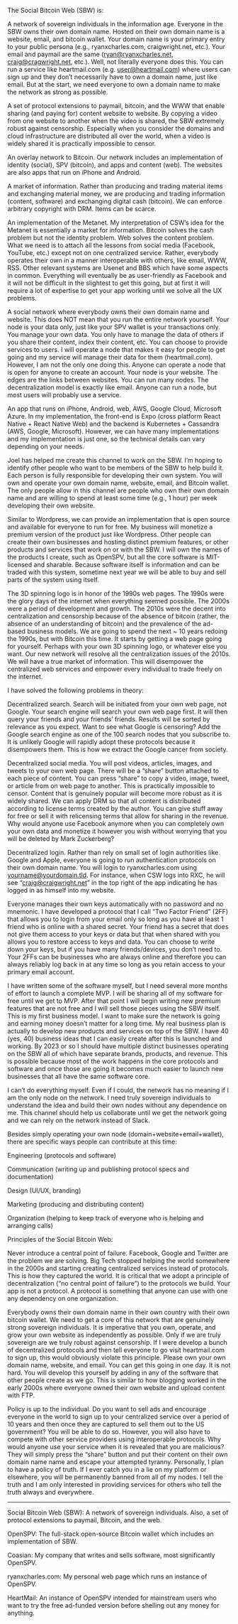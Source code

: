 The Social Bitcoin Web (SBW) is:

A network of sovereign individuals in the information age. Everyone in the SBW owns their own domain name. Hosted on their own domain name is a website, email, and bitcoin wallet. Your domain name is your primary entry to your public persona (e.g., ryanxcharles.com, craigwright.net, etc.). Your email and paymail are the same (ryan@ryanxcharles.net, craig@cragwright.net, etc.). Well, not literally everyone does this. You can run a service like heartmail.com (e.g. user@heartmail.com) where users can sign up and they don’t necessarily have to own a domain name, just like email. But at the start, we need everyone to own a domain name to make the network as strong as possible.

A set of protocol extensions to paymail, bitcoin, and the WWW that enable sharing (and paying for) content website to website. By copying a video from one website to another when the video is shared, the SBW extremely robust against censorship. Especially when you consider the domains and cloud infrastructure are distributed all over the world, when a video is widely shared it is practically impossible to censor.

An overlay network to Bitcoin. Our network includes an implementation of identity (social), SPV (bitcoin), and apps and content (web). The websites are also apps that run on iPhone and Android.

A market of information. Rather than producing and trading material items and exchanging material money, we are producing and trading information (content, software) and exchanging digital cash (bitcoin). We can enforce arbitrary copyright with DRM. Items can be scarce.

An implementation of the Metanet. My interpretation of CSW’s idea for the Metanet is essentially a market for information. Bitcoin solves the cash problem but not the identity problem. Web solves the content problem. What we need is to attach all the lessons from social media (Facebook, YouTube, etc.) except not on one centralized service. Rather, everybody operates their own in a manner interoperable with others, like email, WWW, RSS. Other relevant systems are Usenet and BBS which have some aspects in common. Everything will eventually be as user-friendly as Facebook and it will not be difficult in the slightest to get this going, but at first it will require a lot of expertise to get your app working until we solve all the UX problems.

A social network where everybody owns their own domain name and website. This does NOT mean that you run the entire network yourself. Your node is your data only, just like your SPV wallet is your transactions only. You manage your own data. You only have to manage the data of others if you share their content, index their content, etc. You can choose to provide services to users. I will operate a node that makes it easy for people to get going and my service will manage their data for them (heartmail.com). However, I am not the only one doing this. Anyone can operate a node that is open for anyone to create an account. Your node is your website. The edges are the links between websites. You can run many nodes. The decentralization model is exactly like email. Anyone can run a node, but most users will probably use a service.

An app that runs on iPhone, Android, web, AWS, Google Cloud, Microsoft Azure. In my implementation, the front-end is Expo (cross platform React Native + React Native Web) and the backend is Kubernetes + Cassandra (AWS, Google, Microsoft). However, we can have many implementations and my implementation is just one, so the technical details can vary depending on your needs.

Joel has helped me create this channel to work on the SBW. I’m hoping to identify other people who want to be members of the SBW to help build it. Each person is fully responsible for developing their own system. You will own and operate your own domain name, website, email, and Bitcoin wallet. The only people allow in this channel are people who own their own domain name and are willing to spend at least some time (e.g., 1 hour) per week developing their own website.

Similar to Wordpress, we can provide an implementation that is open source and available for everyone to run for free. My business will monetize a premium version of the product just like Wordpress. Other people can create their own businesses and hosting distinct premium features, or other products and services that work on or with the SBW. I will own the names of the products I create, such as OpenSPV, but all the core software is MIT-licensed and sharable. Because software itself is information and can be traded with this system, sometime next year we will be able to buy and sell parts of the system using itself.

The 3D spinning logo is in honor of the 1990s web pages. The 1990s were the glory days of the internet when everything seemed possible. The 2000s were a period of development and growth. The 2010s were the decent into centralization and censorship because of the absence of bitcoin (rather, the absence of an understanding of bitcoin) and the prevalence of the ad-based business models. We are going to spend the next ~ 10 years redoing the 1990s, but with Bitcoin this time. It starts by getting a web page going for yourself. Perhaps with your own 3D spinning logo, or whatever else you want. Our new network will resolve all the centralization issues of the 2010s. We will have a true market of information. This will disempower the centralized web services and empower every individual to trade freely on the internet.

I have solved the following problems in theory:

Decentralized search. Search will be initiated from your own web page, not Google. Your search engine will search your own web page first. It will then query your friends and your friends’ friends. Results will be sorted by relevance as you expect. Want to see what Google is censoring? Add the Google search engine as one of the 100 search nodes that you subscribe to. It is unlikely Google will rapidly adopt these protocols because it disempowers them. This is how we extract the Google cancer from society.

Decentralized social media. You will post videos, articles, images, and tweets to your own web page. There will be a “share” button attached to each piece of content. You can press “share” to copy a video, image, tweet, or article from on web page to another. This is practically impossible to censor. Content that is genuinely popular will become more robust as it is widely shared. We can apply DRM so that all content is distributed according to license terms created by the author. You can give stuff away for free or sell it with relicensing terms that allow for sharing in the revenue. Why would anyone use Facebook anymore when you can completely own your own data and monetize it however you wish without worrying that you will be deleted by Mark Zuckerberg?

Decentralized login. Rather than rely on small set of login authorities like Google and Apple, everyone is going to run authentication protocols on their own domain name. You will login to ryanxcharles.com using yourname@yourdomain.tld. For instance, when CSW logs into RXC, he will see “craig@craigwright.net” in the top right of the app indicating he has logged in as himself into my website.

Everyone manages their own keys automatically with no password and no mnemonic. I have developed a protocol that I call “Two Factor Friend” (2FF) that allows you to login from your email only so long as you have at least 1 friend who is online with a shared secret. Your friend has a secret that does not give them access to your keys or data but that when shared with you allows you to restore access to keys and data. You can choose to write down your keys, but if you have many friends/devices, you don’t need to. Your 2FFs can be businesses who are always online and therefore you can always reliably log back in at any time so long as you retain access to your primary email account.

I have written some of the software myself, but I need several more months of effort to launch a complete MVP. I will be sharing all of my software for free until we get to MVP. After that point I will begin writing new premium features that are not free and I will sell those pieces using the SBW itself. This is my first business model. I want to make sure the network is going and earning money doesn’t matter for a long time. My real business plan is actually to develop new products and services on top of the SBW. I have 40 (yes, 40) business ideas that I can easily create after this is launched and working. By 2023 or so I should have multiple distinct businesses operating on the SBW all of which have separate brands, products, and revenue. This is possible because most of the work happens in the core protocols and software and once those are going it becomes much easier to launch new businesses that all have the same software core.

I can’t do everything myself. Even if I could, the network has no meaning if I am the only node on the network. I need truly sovereign individuals to understand the idea and build their own nodes without any dependence on me. This channel should help us collaborate until we get the network going and we can rely on the network instead of Slack.

Besides simply operating your own node (domain+website+email+wallet), there are specific ways people can contribute at this time:

Engineering (protocols and software)

Communication (writing up and publishing protocol specs and documentation)

Design (UI/UX, branding)

Marketing (producing and distributing content)

Organization (helping to keep track of everyone who is helping and arranging calls)

Principles of the Social Bitcoin Web:

Never introduce a central point of failure. Facebook, Google and Twitter are the problem we are solving. Big Tech stopped helping the world somewhere in the 2000s and starting creating centralized services instead of protocols. This is how they captured the world. It is critical that we adopt a principle of decentralization (“no central point of failure”) to the protocols we build. Your app is not a protocol. A protocol is something that anyone can use with one any dependency on one organization.

Everybody owns their own domain name in their own country with their own bitcoin wallet. We need to get a core of this network that are genuinely strong sovereign individuals. It is imperative that you own, operate, and grow your own website as independently as possible. Only if we are truly sovereign are we truly robust against censorship. If I were develop a bunch of decentralized protocols and then tell everyone to go visit heartmail.com to sign up, this would obviously violate this principle. Please own your own domain name, website, and email. You can get this going in one day. It is not hard. You will develop this yourself by adding in any of the software that other people create as we go. This is similar to how blogging worked in the early 2000s where everyone owned their own website and upload content with FTP.

Policy is up to the individual. Do you want to sell ads and encourage everyone in the world to sign up to your centralized service over a period of 10 years and then once they are captured to sell them out to the US government? You will be able to do so. However, you will also have to compete with other service providers using interoperable protocols. Why would anyone use your service when it is revealed that you are malicious? They will simply press the “share” button and put their content on their own domain name name and escape your attempted tyranny. Personally, I plan to have a policy of truth. If I ever catch you in a lie on my platform or elsewhere, you will be permanently banned from all of my nodes. I tell the truth and I am only interested in providing services for others who tell the truth always and everywhere.

---

Social Bitcoin Web (SBW): A network of sovereign individuals. Also, a set of protocol extensions to paymail, Bitcoin, and the web.

OpenSPV: The full-stack open-source Bitcoin wallet which includes an implementation of SBW.

Coasian: My company that writes and sells software, most significantly OpenSPV.

ryanxcharles.com: My personal web page which runs an instance of OpenSPV.

HeartMail: An instance of OpenSPV intended for mainstream users who want to try the free ad-funded version before shelling out any money for anything.
